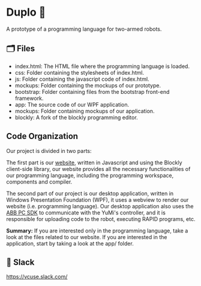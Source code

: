 # Duplo :mechanical_arm:	
A prototype of a programming language for two-armed robots.

## :card_index_dividers:	Files
- index.html: The HTML file where the programming language is loaded.
- css: Folder containing the stylesheets of index.html.
- js: Folder containing the javascript code of index.html.
- mockups: Folder containing the mockups of our prototype.
- bootstrap: Folder containing files from the bootstrap front-end framework.
- app: The source code of our WPF application.
- mockups: Folder containing mockups of our application.
- blockly: A fork of the blockly programming editor.

## Code Organization
Our project is divided in two parts: 

The first part is our [website](https://vcuse.github.io/duplo/), written in Javascript and using the Blockly client-side library, our website provides all the necessary functionalities of our programming language, including the programming workspace, components and compiler.

The second part of our project is our desktop application, written in Windows Presentation Foundation (WPF), it uses a webview to render our website (i.e. programming language). Our desktop application also uses the [ABB PC SDK](https://developercenter.robotstudio.com/api/pcsdk/) to communicate with the YuMi's controller, and it is responsible for uploading code to the robot, executing RAPID programs, etc.

**Summary:** If you are interested only in the programming language, take a look at the files related to our website. If you are interested in the application, start by taking a look at the app/ folder. 

## :speech_balloon:	Slack
https://vcuse.slack.com/
